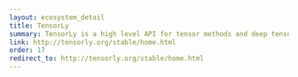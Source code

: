 ```yaml
---
layout: ecosystem_detail
title: TensorLy
summary: TensorLy is a high level API for tensor methods and deep tensorized neural networks in Python that aims to make tensor learning simple.
link: http://tensorly.org/stable/home.html
order: 17
redirect_to: http://tensorly.org/stable/home.html
---
```

